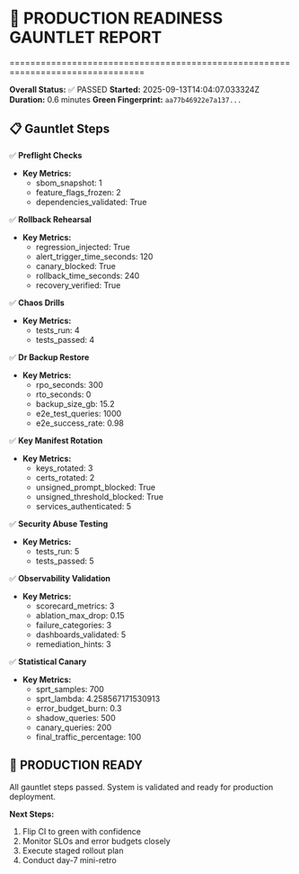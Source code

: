 # 🚀 PRODUCTION READINESS GAUNTLET REPORT
================================================================================

**Overall Status:** ✅ PASSED
**Started:** 2025-09-13T14:04:07.033324Z
**Duration:** 0.6 minutes
**Green Fingerprint:** `aa77b46922e7a137...`

## 📋 Gauntlet Steps
✅ **Preflight Checks**
   - **Key Metrics:**
     - sbom_snapshot: 1
     - feature_flags_frozen: 2
     - dependencies_validated: True

✅ **Rollback Rehearsal**
   - **Key Metrics:**
     - regression_injected: True
     - alert_trigger_time_seconds: 120
     - canary_blocked: True
     - rollback_time_seconds: 240
     - recovery_verified: True

✅ **Chaos Drills**
   - **Key Metrics:**
     - tests_run: 4
     - tests_passed: 4

✅ **Dr Backup Restore**
   - **Key Metrics:**
     - rpo_seconds: 300
     - rto_seconds: 0
     - backup_size_gb: 15.2
     - e2e_test_queries: 1000
     - e2e_success_rate: 0.98

✅ **Key Manifest Rotation**
   - **Key Metrics:**
     - keys_rotated: 3
     - certs_rotated: 2
     - unsigned_prompt_blocked: True
     - unsigned_threshold_blocked: True
     - services_authenticated: 5

✅ **Security Abuse Testing**
   - **Key Metrics:**
     - tests_run: 5
     - tests_passed: 5

✅ **Observability Validation**
   - **Key Metrics:**
     - scorecard_metrics: 3
     - ablation_max_drop: 0.15
     - failure_categories: 3
     - dashboards_validated: 5
     - remediation_hints: 3

✅ **Statistical Canary**
   - **Key Metrics:**
     - sprt_samples: 700
     - sprt_lambda: 4.258567171530913
     - error_budget_burn: 0.3
     - shadow_queries: 500
     - canary_queries: 200
     - final_traffic_percentage: 100

## 🎉 PRODUCTION READY
All gauntlet steps passed. System is validated and ready for production deployment.

**Next Steps:**
1. Flip CI to green with confidence
2. Monitor SLOs and error budgets closely
3. Execute staged rollout plan
4. Conduct day-7 mini-retro